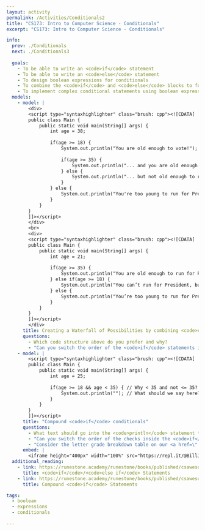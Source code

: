 ```yaml
---
layout: activity
permalink: /Activities/Conditionals2
title: "CS173: Intro to Computer Science - Conditionals"
excerpt: "CS173: Intro to Computer Science - Conditionals"

info:
  prev: ./Conditionals
  next: ./Conditionals3
  
  goals: 
    - To be able to write an <code>if</code> statement
    - To be able to write an <code>else</code> statement
    - To design boolean expressions for conditionals
    - To combine the <code>if</code> and <code>else</code> blocks to form conditionals that utilize the <code>else if</code> construct
    - To implement complex conditional statements using boolean expression operators
  models:
    - model: |
        <div>
        <script type="syntaxhighlighter" class="brush: cpp"><![CDATA[
        public class Main {
            public static void main(String[] args) {
                int age = 38;
                
                if(age >= 18) {
                    System.out.println("You are old enough to vote!");
                    
                    if(age >= 35) {
                        System.out.println("... and you are old enough to run for President!");
                    } else {
                        System.out.println("... but not old enough to run for President!");
                    }
                } else {
                    System.out.println("You're too young to run for President, and too young to vote.");
                }
            }
        }
        ]]></script>    
        </div>
        <br>
        <div>
        <script type="syntaxhighlighter" class="brush: cpp"><![CDATA[
        public class Main {
            public static void main(String[] args) {
                int age = 21;
                
                if(age >= 35) {
                    System.out.println("You are old enough to run for President of the United States!");
                } else if(age >= 18) {
                    System.out.println("You can’t run for President, but you are old enough to vote!");
                } else {
                    System.out.println("You’re too young to run for President, and too young to vote.");
                }
            }
        }
        ]]></script>  
        </div>
      title: Creating a Waterfall of Possibilities by combining <code>else</code> and <code>if</code>
      questions:
        - Which code structure above do you prefer and why?
        - "Can you switch the order of the <code>if</code> statements in either example?  Why or why not?"
    - model: |
        <script type="syntaxhighlighter" class="brush: cpp"><![CDATA[
        public class Main {           
            public static void main(String[] args) {
                int age = 25;
                
                if(age >= 18 && age < 35) { // Why < 35 and not <= 35?
                    System.out.println(""); // What should we say here?
                }
            }
        }
        ]]></script>      
      title: "Compound <code>if</code> conditionals"
      questions: 
        - What text should go into the <code>println</code> statement to indicate whether the person can vote (at least age 18) but also is too young to run for president (at least age 35)?
        - "Can you switch the order of the checks inside the <code>if</code> statement?  Why or why not?"
        - "Consider the letter grade breakdown table on our <a href=\"../#grading\">course syllabus</a>.  Write a series of compound <code>if</code> statements that determines if your grade is an A+, an A, or an A-."
      embed: |
        <iframe height="400px" width="100%" src="https://repl.it/@BillJr99/JavaFirstExample?lite=true" scrolling="no" frameborder="no" allowtransparency="true" allowfullscreen="true" sandbox="allow-forms allow-pointer-lock allow-popups allow-same-origin allow-scripts allow-modals"></iframe>         
  additional_reading:
    - link: https://runestone.academy/runestone/books/published/csawesome/Unit3-If-Statements/topic-3-4-else-ifs.html
      title: <code>if</code>/<code>else if</code> Statements
    - link: https://runestone.academy/runestone/books/published/csawesome/Unit3-If-Statements/topic-3-5-compound-ifs.html 
      title: Compound <code>if</code> Statements

tags:
  - boolean
  - expressions
  - conditionals
  
---
```


